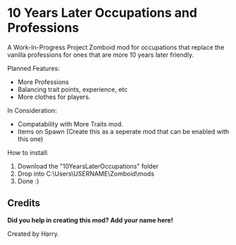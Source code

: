 # 10 Years Later Occupations and Professions
A Work-In-Progress Project Zomboid mod for occupations that replace the vanilla professions for ones that are more 10 years later friendly.

Planned Features:
* More Professions
* Balancing trait points, experience, etc
* More clothes for players.

In Consideration:
* Compatability with More Traits mod.
* Items on Spawn (Create this as a seperate mod that can be enabled with this one)

How to install:
1. Download the "10YearsLaterOccupations" folder
2. Drop into C:\Users\USERNAME\Zomboid\mods
3. Done :)

## Credits
**Did you help in creating this mod? Add your name here!**

Created by Harry.
